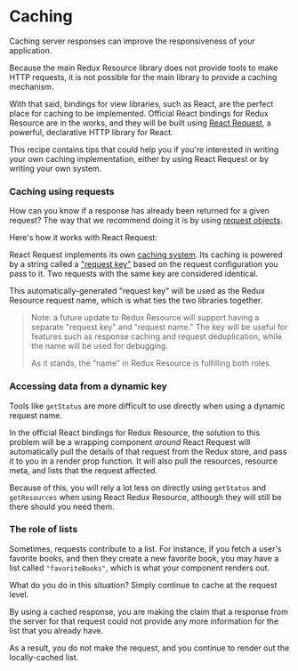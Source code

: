 # Caching

Caching server responses can improve the responsiveness of your application.

Because the main Redux Resource library does not provide tools to make HTTP requests,
it is not possible for the main library to provide a caching mechanism.

With that said, bindings for view libraries, such as React, are the perfect place for
caching to be implemented. Official React bindings for Redux Resource are in the works, and
they will be built using [React Request](https://github.com/jamesplease/react-request), a powerful,
declarative HTTP library for React.

This recipe contains tips that could help you if you're interested in writing your own
caching implementation, either by using React Request or by writing your own system.

### Caching using requests

How can you know if a response has already been returned for a given request? The way
that we recommend doing it is by using [request objects](/docs/requests/request-objects.md).

Here's how it works with React Request:

React Request implements its own
[caching system](https://github.com/jamesplease/react-request/blob/master/docs/guides/response-caching.md).
Its caching is powered by a string called a
["request key"](https://github.com/jamesplease/react-request/blob/master/docs/guides/request-keys.md) based
on the request configuration you pass to it. Two requests with the same key are considered identical.

This automatically-generated "request key" will be used as the Redux Resource request name, which is
what ties the two libraries together.

> Note: a future update to Redux Resource will support having a separate "request key" and "request name."
> The key will be useful for features such as response caching and request deduplication, while the
> name will be used for debugging.
>
> As it stands, the "name" in Redux Resource is fulfilling both roles.

### Accessing data from a dynamic key

Tools like `getStatus` are more difficult to use directly when using a dynamic request name.

In the official React bindings for Redux Resource, the solution to this problem will be a wrapping
component _around_ React Request will automatically pull the details of that request from the Redux
store, and pass it to you in a render prop function. It will also pull the resources, resource meta,
and lists that the request affected.

Because of this, you will rely a lot less on directly using
`getStatus` and `getResources` when using React Redux Resource, although they will still be
there should you need them.

### The role of lists

Sometimes, requests contribute to a list. For instance, if you fetch a user's favorite books,
and then they create a new favorite book, you may have a list called `"favoriteBooks"`, which
is what your component renders out.

What do you do in this situation? Simply continue to cache at the request level.

By using a cached response, you are making the claim that a response from the server for that
request could not provide any more information for the list that you already have.

As a result, you do not make the request, and you continue to render out the locally-cached list.

